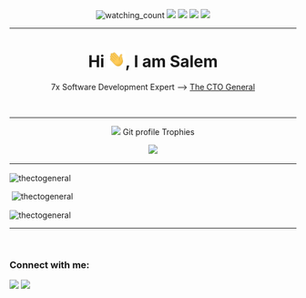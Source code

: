 
<p align="left"> 

 </p>
 <p align="center">
  <img src="https://komarev.com/ghpvc/?username=thectogeneral&color=brightgreen" alt="watching_count" />
  <img src="https://img.shields.io/badge/Age-24-blue" />
  <img src="https://img.shields.io/badge/Focus-Open%20Source-brightgreen" />
  <img src="https://img.shields.io/badge/Lives-Nigeria-success" />
  <img src="https://img.shields.io/badge/Language-English-brightgreen" />
</p>
<hr>
<h1 align="center">Hi <img src="https://raw.githubusercontent.com/ABSphreak/ABSphreak/master/gifs/Hi.gif" width="30px">, I am Salem </h1>
<p align="center">7x Software Development Expert --> <a href="https://x.com/thectogeneral">The CTO General</a></p>
<br>

---

<p align="center">
 <img src="https://media.giphy.com/media/QaMcXSekUWx7aogAUr/giphy.gif" width="30" />&nbsp;Git profile Trophies</p>

<p align="center">
 <img src="https://github-profile-trophy.vercel.app/?username=thectogeneral&theme=juicyfresh&no-bg=true" />
</p>

---
<p>
 <img align="center" src="https://github-readme-streak-stats.herokuapp.com/?user=thectogeneral&theme=onedark" alt="thectogeneral" />
</p>

<p>&nbsp;<img align="center" src="https://github-readme-stats.vercel.app/api?username=thectogeneral&show_icons=true&locale=en&theme=onedark" alt="thectogeneral" />
</p>

<p>
 <img align="center" src="https://github-readme-stats.vercel.app/api/top-langs?username=thectogeneral&show_icons=true&locale=en&layout=compact&theme=onedark" alt="thectogeneral" />
</p>

---

<br>

<h3 align="left">Connect with me:</h3>

[![](https://img.shields.io/badge/twitter-12100E?style=for-the-badge&logo=twitter&logoColor=white)](https://twitter.com/thectogeneral) [![](https://img.shields.io/badge/instagram-12100E?style=for-the-badge&logo=instagram&logoColor=white)](https://instagram.com/thectogeneral)
